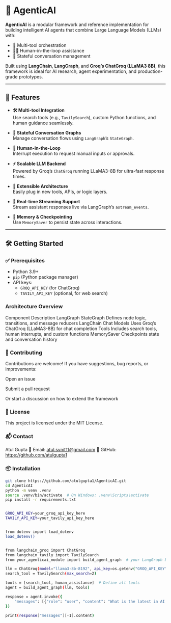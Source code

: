 # 🧠 AgenticAI

**AgenticAI** is a modular framework and reference implementation for building intelligent AI agents that combine Large Language Models (LLMs) with:

- 🔧 Multi-tool orchestration  
- 🧑‍💻 Human-in-the-loop assistance  
- 🔄 Stateful conversation management  

Built using **LangChain**, **LangGraph**, and **Groq’s ChatGroq (LLaMA3 8B)**, this framework is ideal for AI research, agent experimentation, and production-grade prototypes.

---

## 🚀 Features

- **🛠️ Multi-tool Integration**  
  Use search tools (e.g., `TavilySearch`), custom Python functions, and human guidance seamlessly.

- **🧭 Stateful Conversation Graphs**  
  Manage conversation flows using `LangGraph`’s `StateGraph`.

- **🧑 Human-in-the-Loop**  
  Interrupt execution to request manual inputs or approvals.

- **⚡ Scalable LLM Backend**  
  Powered by Groq’s `ChatGroq` running LLaMA3-8B for ultra-fast response times.

- **🔌 Extensible Architecture**  
  Easily plug in new tools, APIs, or logic layers.

- **📡 Real-time Streaming Support**  
  Stream assistant responses live via LangGraph’s `astream_events`.

- **💾 Memory & Checkpointing**  
  Use `MemorySaver` to persist state across interactions.

---

## 🛠️ Getting Started

### ✅ Prerequisites

- Python 3.9+
- `pip` (Python package manager)
- API keys:
  - `GROQ_API_KEY` (for ChatGroq)
  - `TAVILY_API_KEY` (optional, for web search)

### Architecture Overview
Component	Description
LangGraph StateGraph	Defines node logic, transitions, and message reducers
LangChain Chat Models	Uses Groq’s ChatGroq (LLaMA3-8B) for chat completion
Tools	Includes search tools, human interrupts, and custom functions
MemorySaver	Checkpoints state and conversation history

### 🤝 Contributing
Contributions are welcome!
If you have suggestions, bug reports, or improvements:

Open an issue

Submit a pull request

Or start a discussion on how to extend the framework

### 📄 License
This project is licensed under the MIT License.

### 📬 Contact
Atul Gupta
📧 Email: atul.svnit11@gmail.com
🔗 GitHub: https://github.com/atulgupta1



### 📦 Installation

```bash
git clone https://github.com/atulgupta1/AgenticAI.git
cd AgenticAI
python -m venv .venv
source .venv/bin/activate  # On Windows: .venv\Scripts\activate
pip install -r requirements.txt


GROQ_API_KEY=your_groq_api_key_here
TAVILY_API_KEY=your_tavily_api_key_here


from dotenv import load_dotenv
load_dotenv()


from langchain_groq import ChatGroq
from langchain_tavily import TavilySearch
from your_agenticai_module import build_agent_graph  # your LangGraph builder

llm = ChatGroq(model="llama3-8b-8192", api_key=os.getenv("GROQ_API_KEY"))
search_tool = TavilySearch(max_search=2)

tools = [search_tool, human_assistance]  # Define all tools
agent = build_agent_graph(llm, tools)

response = agent.invoke({
    "messages": [{"role": "user", "content": "What is the latest in AI research?"}]
})

print(response["messages"][-1].content)

